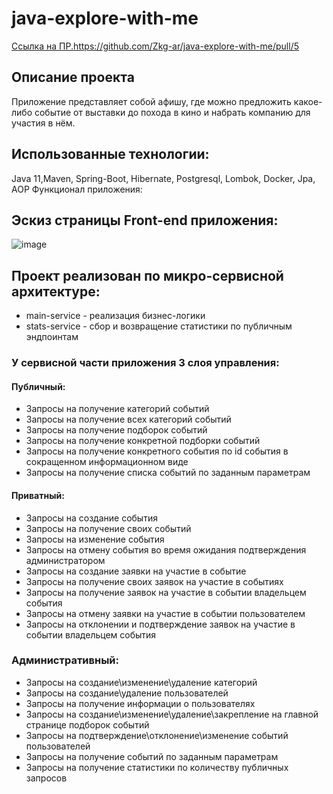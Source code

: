 # java-explore-with-me
[Ссылка на ПР.](https://github.com/Zkg-ar/java-explore-with-me/pull/5)https://github.com/Zkg-ar/java-explore-with-me/pull/5

## Описание проекта
Приложение представляет собой афишу, где можно предложить какое-либо событие от выставки до похода в кино и набрать компанию для участия в нём.

## Использованные технологии:
Java 11,Maven, Spring-Boot, Hibernate, Postgresql, Lombok, Docker, Jpa, AOP
Функционал приложения:
## Эскиз страницы Front-end приложения: 
![image](https://github.com/Zkg-ar/java-explore-with-me/assets/63973151/f1a95b82-de6d-4bde-8ce6-feff31916e98)

## Проект реализован по микро-сервисной архитектуре:
- main-service - реализация бизнес-логики
- stats-service - сбор и возвращение статистики по публичным эндпоинтам
### У сервисной части приложения 3 слоя управления:
#### Публичный:
- Запросы на получение категорий событий
- Запросы на получение всех категорий событий
- Запросы на получение подборок событий
- Запросы на получение конкретной подборки событий
- Запросы на получение конкретного события по id события в сокращенном информационном виде
- Запросы на получение списка событий по заданным параметрам
#### Приватный:
- Запросы на создание события
- Запросы на получение своих событий
- Запросы на изменение события
- Запросы на отмену события во время ожидания подтверждения администратором
- Запросы на создание заявки на участие в событие
- Запросы на получение своих заявок на участие в событиях
- Запросы на получение заявок на участие в событии владельцем события
- Запросы на отмену заявки на участие в событии пользователем
- Запросы на отклонении и подтверждение заявок на участие в событии владельцем события
### Административный:
- Запросы на создание\изменение\удаление категорий
- Запросы на создание\удаление пользователей
- Запросы на получение информации о пользователях
- Запросы на создание\изменение\удаление\закрепление на главной странице подборок событий
- Запросы на подтверждение\отклонение\изменение событий пользователей
- Запросы на получение событий по заданным параметрам
- Запросы на получение статистики по количеству публичных запросов
